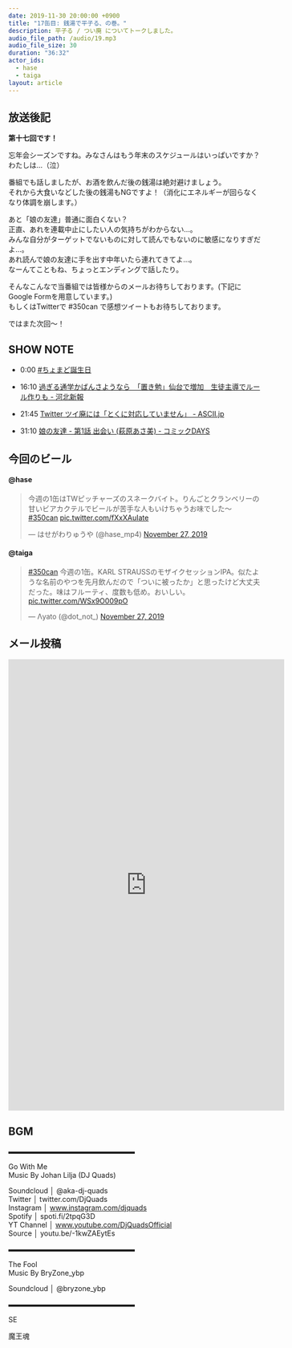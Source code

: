```yaml
---
date: 2019-11-30 20:00:00 +0900
title: "17缶目: 銭湯で平子る、の巻。"
description: 平子る / つい廃 についてトークしました。
audio_file_path: /audio/19.mp3
audio_file_size: 30
duration: "36:32"
actor_ids:
  - hase
  - taiga
layout: article
---
```


## 放送後記

__第十七回です！__

忘年会シーズンですね。みなさんはもう年末のスケジュールはいっぱいですか？<br>
わたしは...（泣）<br>

番組でも話しましたが、お酒を飲んだ後の銭湯は絶対避けましょう。<br>
それから大食いなどした後の銭湯もNGですよ！（消化にエネルギーが回らなくなり体調を崩します。）<br>

あと「娘の友達」普通に面白くない？<br>
正直、あれを連載中止にしたい人の気持ちがわからない...。<br>
みんな自分がターゲットでないものに対して読んでもないのに敏感になりすぎだよ...。<br>
あれ読んで娘の友達に手を出す中年いたら連れてきてよ...。<br>
なーんてこともね、ちょっとエンディングで話したり。<br>

そんなこんなで当番組では皆様からのメールお待ちしております。(下記にGoogle Formを用意しています。)<br>
もしくはTwitterで #350can で感想ツイートもお待ちしております。<br>

ではまた次回〜！

## SHOW NOTE

- 0:00 [#ちょまど誕生日](https://twitter.com/chomado/status/1199342338130071553)

- 16:10 [過ぎる通学かばんさようなら　「置き勉」仙台で増加　生徒主導でルール作りも - 河北新報](https://www.kahoku.co.jp/tohokunews/201911/20191126_13016.html)

- 21:45 [Twitter ツイ廃には「とくに対応していません」 - ASCII.jp](https://ascii.jp/elem/000/001/981/1981753/)

- 31:10 [娘の友達 - 第1話 出会い (萩原あさ美) - コミックDAYS](https://comic-days.com/episode/10834108156646923965)

## 今回のビール

#### @hase
<blockquote class="twitter-tweet"><p lang="ja" dir="ltr">今週の1缶はTWピッチャーズのスネークバイト。りんごとクランベリーの甘いビアカクテルでビールが苦手な人もいけちゃうお味でした〜 <a href="https://twitter.com/hashtag/350can?src=hash&amp;ref_src=twsrc%5Etfw">#350can</a> <a href="https://t.co/fXxXAuIate">pic.twitter.com/fXxXAuIate</a></p>&mdash; はせがわりゅうや (@hase_mp4) <a href="https://twitter.com/hase_mp4/status/1199708750480728064?ref_src=twsrc%5Etfw">November 27, 2019</a></blockquote> <script async src="https://platform.twitter.com/widgets.js" charset="utf-8"></script>

#### @taiga
<blockquote class="twitter-tweet"><p lang="ja" dir="ltr"><a href="https://twitter.com/hashtag/350can?src=hash&amp;ref_src=twsrc%5Etfw">#350can</a> 今週の1缶。KARL STRAUSSのモザイクセッションIPA。似たような名前のやつを先月飲んだので「ついに被ったか」と思ったけど大丈夫だった。味はフルーティ、度数も低め。おいしい。 <a href="https://t.co/WSx9O009pO">pic.twitter.com/WSx9O009pO</a></p>&mdash; Λyato (@dot_not_) <a href="https://twitter.com/dot_not_/status/1199701373291352066?ref_src=twsrc%5Etfw">November 27, 2019</a></blockquote> <script async src="https://platform.twitter.com/widgets.js" charset="utf-8"></script>

## メール投稿

<iframe src="https://docs.google.com/forms/d/e/1FAIpQLSfTZ99ZtY5BJtHk38i7c_p3AdF-uIGnOOsc6W05wV6L0MTAQg/viewform?embedded=true" width="550" height="900" frameborder="0" marginheight="0" marginwidth="0">読み込んでいます…</iframe>

## BGM
▬▬▬▬▬▬▬▬▬▬▬▬▬▬▬▬▬▬  

Go With Me  
Music By Johan Lilja (DJ Quads)  

Soundcloud │ @aka-dj-quads  
Twitter │ twitter.com/DjQuads  
Instagram │ www.instagram.com/djquads  
Spotify │ spoti.fi/2tpqG3D  
YT Channel │ www.youtube.com/DjQuadsOfficial  
Source │ youtu.be/-1kwZAEytEs  

▬▬▬▬▬▬▬▬▬▬▬▬▬▬▬▬▬▬  

The Fool  
Music By BryZone_ybp  

Soundcloud │ @bryzone_ybp  

▬▬▬▬▬▬▬▬▬▬▬▬▬▬▬▬▬▬  

SE

魔王魂

